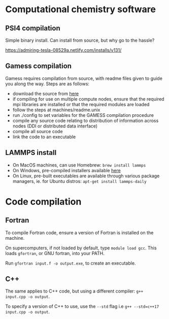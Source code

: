 # Computational chemistry software

## PSI4 compilation

Simple binary install. Can install from source, but why go to the hassle?

https://admiring-tesla-08529a.netlify.com/installs/v131/

## Gamess compilation

Gamess requires compilation from source, with readme files given to guide you along the way. 
Steps are as follows:
- download the source from [here](https://www.msg.chem.iastate.edu/GAMESS/download/register/)
- if compiling for use on multiple compute nodes, ensure that the required mpi libraries are installed or that the required modules are loaded
- follow the steps at machines/readme.unix
- run ./config to set variables for the GAMESS compilation procedure
- compile any source code relating to distribution of information across nodes (DDI or distributed data interface)
- compile all source code
- link the code to an executable



## LAMMPS install

- On MacOS machines, can use Homebrew: `brew install lammps`
- On Windows, pre-compiled installers available [here](http://packages.lammps.org/windows.html)
- On Linux, pre-built executables are available through various package managers, ie. for Ubuntu distros: `apt-get install lammps-daily` 

# Code compilation

## Fortran

To compile Fortran code, ensure a version of Fortran is installed on the machine.

On supercomputers, if not loaded by default, type `module load gcc`. 
This loads `gfortran`, or GNU fortran, into your PATH.

Run `gfortran input.f -o output.exe`, to create an executable.

## C++

The same applies to C++ code, but using a different compiler: `g++ input.cpp -o output`.

To specify a version of C++ to use, use the `--std` flag i.e `g++ --std=c++17 input.cpp -o output`.
